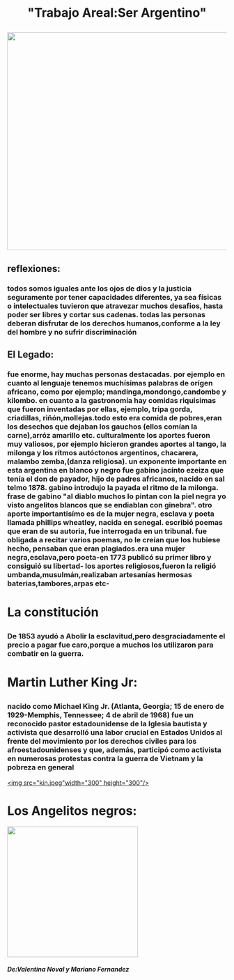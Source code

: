<html lang="es">
<head><title>TRABAJO AREAL SER ARGENTINO
</title>
</head>

<body><center>
    <footer> 
<h1><P><center>"Trabajo Areal:Ser Argentino"</center></P></h1>
 <a href="https://www.youtube.com/watch?v=SpbOGsg2CdU"><img src="Screenshot_186.png" width="700" height="500"/></a>
 </center></footer>
<p><h2>reflexiones:</h2></p>
<h3><p>todos somos iguales ante los ojos de dios y la justicia
seguramente por tener capacidades diferentes, ya sea físicas o intelectuales
tuvieron que atravezar muchos desafios, hasta poder ser libres y cortar sus cadenas.
todas las personas deberan disfrutar de los derechos humanos,conforme a la ley
del hombre y no sufrir discriminación</h3>
</p>
<p><h2>El Legado:</h2></p>
<p><h3>
fue enorme, hay muchas personas destacadas. por ejemplo en cuanto al lenguaje tenemos muchísimas palabras de 
orígen africano, como por ejemplo; mandinga,mondongo,candombe y kilombo. en cuanto a la gastronomía hay comidas
riquisimas que fueron inventadas por ellas, ejemplo, tripa gorda, criadillas, riñón,mollejas.todo esto era comida
de pobres,eran los desechos que dejaban los gauchos (ellos comían la carne),arróz amarillo etc.
culturalmente los aportes fueron muy valiosos, por ejemplo hicieron grandes
aportes al tango, la milonga y los rítmos autóctonos argentinos, chacarera, malambo zemba,(danza religiosa).
un exponente importante en esta argentina en blanco y negro fue gabino jacínto ezeiza que tenía el don
de payador, hijo de padres africanos, nacido en sal telmo 1878. gabino introdujo la payada
el ritmo de la milonga. frase de gabino "al diablo muchos lo pintan con la piel negra yo visto angelitos blancos
que se endiablan con ginebra". otro aporte importantisímo es de la mujer negra, esclava y poeta llamada
phillips wheatley, nacida en senegal. escribió poemas que eran de su autoria, fue interrogada en un tribunal.
fue obligada a recitar varios poemas, no le creían que los hubiese hecho, pensaban que eran plagiados.era una mujer
negra,esclava,pero poeta-en 1773 publicó su primer libro y consiguió su libertad- los aportes religiosos,fueron la religió
umbanda,musulmán,realizaban artesanías hermosas baterias,tambores,arpas etc-
</h3></p>
<h1><p>La constitución</p></h1>
<p><h3>De 1853 ayudó a Abolir la esclavitud,pero desgraciadamente el precio a pagar fue caro,porque a muchos los utilizaron 
    para combatir en la guerra.
</h3></p>
<h1><p>Martin Luther King Jr:</p></h1>
<h3><p> nacido como Michael King Jr. (Atlanta, Georgia; 15 de enero de 
    1929-Memphis, Tennessee; 4 de abril de 1968) fue un reconocido pastor estadounidense de la Iglesia 
    bautista y activista que desarrolló una labor crucial en Estados Unidos al frente del movimiento por
     los derechos civiles para los afroestadounidenses y que, además, participó como activista en numerosas
      protestas contra la guerra de Vietnam y la pobreza en general</p></h3>

<a href="https://www.youtube.com/watch?v=q_AoP5izcQs"><img src="kin.jpeg"width="300" height="300"/></a>
<p><h1>Los Angelitos negros:</h1></p>
<a href="https://youtube.com/shorts/XhbfucB0BTI?feature=share"><img src="negrito.png" width="300"/></a>
<p><h5>De:Valentina Noval y Mariano Fernandez </h5></p>

</body>


</html>
